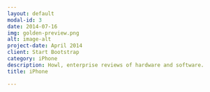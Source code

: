 ```yaml
---
layout: default
modal-id: 3
date: 2014-07-16
img: golden-preview.png
alt: image-alt
project-date: April 2014
client: Start Bootstrap
category: iPhone
description: Howl, enterprise reviews of hardware and software.
title: iPhone

---
```

